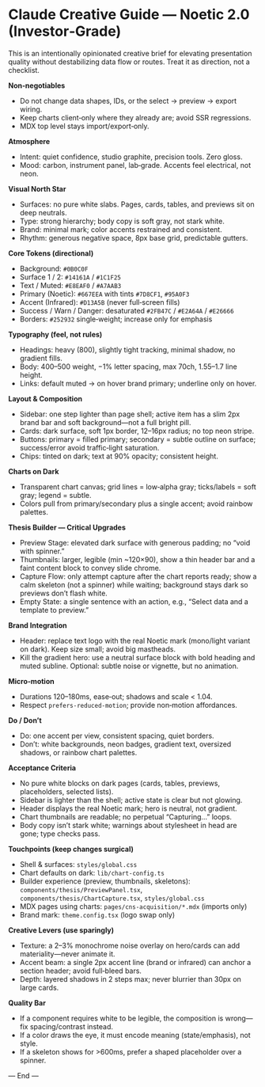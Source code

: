 # Claude Creative Guide — Noetic 2.0 (Investor‑Grade)

This is an intentionally opinionated creative brief for elevating presentation quality without destabilizing data flow or routes. Treat it as direction, not a checklist.

**Non‑negotiables**
- Do not change data shapes, IDs, or the select → preview → export wiring.
- Keep charts client‑only where they already are; avoid SSR regressions.
- MDX top level stays import/export‑only.

**Atmosphere**
- Intent: quiet confidence, studio graphite, precision tools. Zero gloss.
- Mood: carbon, instrument panel, lab‑grade. Accents feel electrical, not neon.

**Visual North Star**
- Surfaces: no pure white slabs. Pages, cards, tables, and previews sit on deep neutrals.
- Type: strong hierarchy; body copy is soft gray, not stark white.
- Brand: minimal mark; color accents restrained and consistent.
- Rhythm: generous negative space, 8px base grid, predictable gutters.

**Core Tokens (directional)**
- Background: `#0B0C0F`
- Surface 1 / 2: `#14161A` / `#1C1F25`
- Text / Muted: `#E8EAF0` / `#A7AAB3`
- Primary (Noetic): `#667EEA` with tints `#7D8CF1`, `#95A0F3`
- Accent (Infrared): `#D13A5B` (never full‑screen fills)
- Success / Warn / Danger: desaturated `#2FB47C` / `#E2A64A` / `#E26666`
- Borders: `#252932` single‑weight; increase only for emphasis

**Typography (feel, not rules)**
- Headings: heavy (800), slightly tight tracking, minimal shadow, no gradient fills.
- Body: 400–500 weight, −1% letter spacing, max 70ch, 1.55–1.7 line height.
- Links: default muted → on hover brand primary; underline only on hover.

**Layout & Composition**
- Sidebar: one step lighter than page shell; active item has a slim 2px brand bar and soft background—not a full bright pill.
- Cards: dark surface, soft 1px border, 12–16px radius; no top neon stripe.
- Buttons: primary = filled primary; secondary = subtle outline on surface; success/error avoid traffic‑light saturation.
- Chips: tinted on dark; text at 90% opacity; consistent height.

**Charts on Dark**
- Transparent chart canvas; grid lines = low‑alpha gray; ticks/labels = soft gray; legend = subtle.
- Colors pull from primary/secondary plus a single accent; avoid rainbow palettes.

**Thesis Builder — Critical Upgrades**
- Preview Stage: elevated dark surface with generous padding; no “void with spinner.”
- Thumbnails: larger, legible (min ~120×90), show a thin header bar and a faint content block to convey slide chrome.
- Capture Flow: only attempt capture after the chart reports ready; show a calm skeleton (not a spinner) while waiting; background stays dark so previews don’t flash white.
- Empty State: a single sentence with an action, e.g., “Select data and a template to preview.”

**Brand Integration**
- Header: replace text logo with the real Noetic mark (mono/light variant on dark). Keep size small; avoid big mastheads.
- Kill the gradient hero: use a neutral surface block with bold heading and muted subline. Optional: subtle noise or vignette, but no animation.

**Micro‑motion**
- Durations 120–180ms, ease‑out; shadows and scale < 1.04.
- Respect `prefers-reduced-motion`; provide non‑motion affordances.

**Do / Don’t**
- Do: one accent per view, consistent spacing, quiet borders.
- Don’t: white backgrounds, neon badges, gradient text, oversized shadows, or rainbow chart palettes.

**Acceptance Criteria**
- No pure white blocks on dark pages (cards, tables, previews, placeholders, selected lists).
- Sidebar is lighter than the shell; active state is clear but not glowing.
- Header displays the real Noetic mark; hero is neutral, not gradient.
- Chart thumbnails are readable; no perpetual “Capturing…” loops.
- Body copy isn’t stark white; warnings about stylesheet in head are gone; type checks pass.

**Touchpoints (keep changes surgical)**
- Shell & surfaces: `styles/global.css`
- Chart defaults on dark: `lib/chart-config.ts`
- Builder experience (preview, thumbnails, skeletons): `components/thesis/PreviewPanel.tsx`, `components/thesis/ChartCapture.tsx`, `styles/global.css`
- MDX pages using charts: `pages/cns-acquisition/*.mdx` (imports only)
- Brand mark: `theme.config.tsx` (logo swap only)

**Creative Levers (use sparingly)**
- Texture: a 2–3% monochrome noise overlay on hero/cards can add materiality—never animate it.
- Accent beam: a single 2px accent line (brand or infrared) can anchor a section header; avoid full‑bleed bars.
- Depth: layered shadows in 2 steps max; never blurrier than 30px on large cards.

**Quality Bar**
- If a component requires white to be legible, the composition is wrong—fix spacing/contrast instead.
- If a color draws the eye, it must encode meaning (state/emphasis), not style.
- If a skeleton shows for >600ms, prefer a shaped placeholder over a spinner.

— End —

